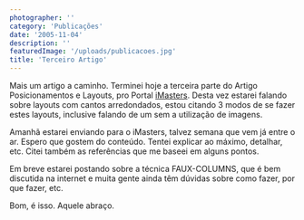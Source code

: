 ```yaml
---
photographer: ''
category: 'Publicações'
date: '2005-11-04'
description: ''
featuredImage: '/uploads/publicacoes.jpg'
title: 'Terceiro Artigo'
---
```


Mais um artigo a caminho. Terminei hoje a terceira parte do Artigo Posicionamentos e Layouts, pro Portal [iMasters](http://www.imaster.com.br 'Visitar Portal iMasters [Este link abre em uma nova janela]'). Desta vez estarei falando sobre layouts com cantos arredondados, estou citando 3 modos de se fazer estes layouts, inclusive falando de um sem a utilização de imagens.

Amanhã estarei enviando para o iMasters, talvez semana que vem já entre o ar. Espero que gostem do conteúdo. Tentei explicar ao máximo, detalhar, etc. Citei também as referências que me baseei em alguns pontos.

Em breve estarei postando sobre a técnica FAUX-COLUMNS, que é bem discutida na internet e muita gente ainda têm dúvidas sobre como fazer, por que fazer, etc.

Bom, é isso. Aquele abraço.
